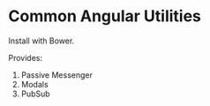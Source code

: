 Common Angular Utilities
========================

Install with Bower.

Provides: 

1. Passive Messenger
2. Modals
3. PubSub
